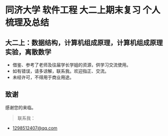 # 同济大学 软件工程 大二上期末复习 个人梳理及总结

## 大二上：数据结构，计算机组成原理，计算机组成原理实验，离散数学
* 借鉴、参考了老师及往届学长学姐的资源，供学习交流使用。
* 如有错误，请多谅解，联系我。欢迎指正、交流。
* 未经许可，不得用于商业用途。

## 致谢
感谢您的来临。
> 联系我：
* 1298512407@qq.com
